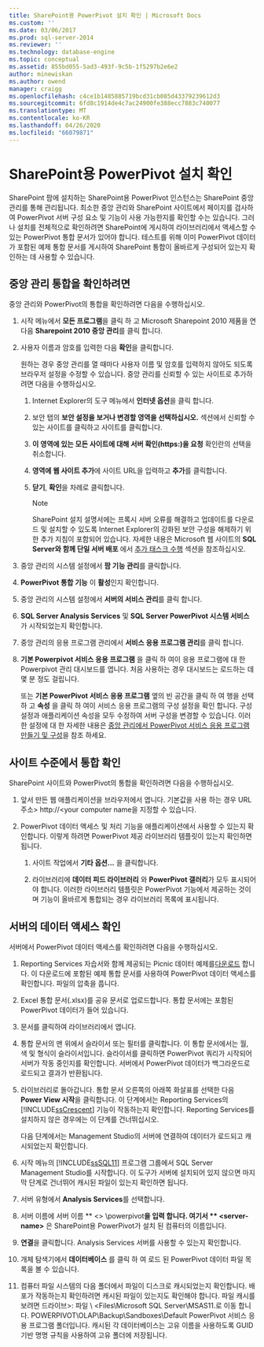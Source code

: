 ```yaml
---
title: SharePoint용 PowerPivot 설치 확인 | Microsoft Docs
ms.custom: ''
ms.date: 03/06/2017
ms.prod: sql-server-2014
ms.reviewer: ''
ms.technology: database-engine
ms.topic: conceptual
ms.assetid: 855bd055-5ad3-493f-9c5b-1f5297b2e6e2
author: minewiskan
ms.author: owend
manager: craigg
ms.openlocfilehash: c4ce1b1485885719bcd31cb085d43379239612d3
ms.sourcegitcommit: 6fd8c1914de4c7ac24900fe388ecc7883c740077
ms.translationtype: MT
ms.contentlocale: ko-KR
ms.lasthandoff: 04/26/2020
ms.locfileid: "66079871"
---
```

# <a name="verify-a-powerpivot-for-sharepoint-installation"></a>SharePoint용 PowerPivot 설치 확인
  SharePoint 팜에 설치하는 SharePoint용 PowerPivot 인스턴스는 SharePoint 중앙 관리를 통해 관리됩니다. 최소한 중앙 관리와 SharePoint 사이트에서 페이지를 검사하여 PowerPivot 서버 구성 요소 및 기능이 사용 가능한지를 확인할 수는 있습니다. 그러나 설치를 전체적으로 확인하려면 SharePoint에 게시하여 라이브러리에서 액세스할 수 있는 PowerPivot 통합 문서가 있어야 합니다. 테스트를 위해 이미 PowerPivot 데이터가 포함된 예제 통합 문서를 게시하여 SharePoint 통합이 올바르게 구성되어 있는지 확인하는 데 사용할 수 있습니다.  
  
##  <a name="verify-central-administration-integration"></a><a name="verifyinstall"></a> 중앙 관리 통합을 확인하려면  
 중앙 관리와 PowerPivot의 통합을 확인하려면 다음을 수행하십시오.  
  
1.  시작 메뉴에서 **모든 프로그램**을 클릭 하 고 Microsoft Sharepoint 2010 제품을 연 다음 **Sharepoint 2010 중앙 관리**를 클릭 합니다.  
  
2.  사용자 이름과 암호를 입력한 다음 **확인**을 클릭합니다.  
  
     원하는 경우 중앙 관리를 열 때마다 사용자 이름 및 암호를 입력하지 않아도 되도록 브라우저 설정을 수정할 수 있습니다. 중앙 관리를 신뢰할 수 있는 사이트로 추가하려면 다음을 수행하십시오.  
  
    1.  Internet Explorer의 도구 메뉴에서 **인터넷 옵션**을 클릭 합니다.  
  
    2.  보안 탭의 **보안 설정을 보거나 변경할 영역을 선택하십시오.** 섹션에서 신뢰할 수 있는 사이트를 클릭하고 사이트를 클릭합니다.  
  
    3.  **이 영역에 있는 모든 사이트에 대해 서버 확인(https:)을 요청** 확인란의 선택을 취소합니다.  
  
    4.  **영역에 웹 사이트 추가**에 사이트 URL을 입력하고 **추가**를 클릭합니다.  
  
    5.  **닫기**, **확인**을 차례로 클릭합니다.  
  
        > [!NOTE]  
        >  SharePoint 설치 설명서에는 프록시 서버 오류를 해결하고 업데이트를 다운로드 및 설치할 수 있도록 Internet Explorer의 강화된 보안 구성을 해제하기 위한 추가 지침이 포함되어 있습니다. 자세한 내용은 Microsoft 웹 사이트의 **SQL Server와 함께 단일 서버 배포** 에서 [추가 태스크 수행](https://go.microsoft.com/fwlink/?LinkId=177754) 섹션을 참조하십시오.  
  
3.  중앙 관리의 시스템 설정에서 **팜 기능 관리**를 클릭합니다.  
  
4.  **PowerPivot 통합 기능** 이 **활성**인지 확인합니다.  
  
5.  중앙 관리의 시스템 설정에서 **서버의 서비스 관리**를 클릭 합니다.  
  
6.  **SQL Server Analysis Services** 및 **SQL Server PowerPivot 시스템 서비스** 가 시작되었는지 확인합니다.  
  
7.  중앙 관리의 응용 프로그램 관리에서 **서비스 응용 프로그램 관리**를 클릭 합니다.  
  
8.  **기본 Powerpivot 서비스 응용 프로그램** 을 클릭 하 여이 응용 프로그램에 대 한 Powerpivot 관리 대시보드를 엽니다. 처음 사용하는 경우 대시보드는 로드하는 데 몇 분 정도 걸립니다.  
  
     또는 **기본 PowerPivot 서비스 응용 프로그램** 옆의 빈 공간을 클릭 하 여 행을 선택 하 고 **속성** 을 클릭 하 여이 서비스 응용 프로그램의 구성 설정을 확인 합니다. 구성 설정과 애플리케이션 속성을 모두 수정하여 서버 구성을 변경할 수 있습니다. 이러한 설정에 대 한 자세한 내용은 [중앙 관리에서 PowerPivot 서비스 응용 프로그램 만들기 및 구성](../../power-pivot-sharepoint/create-and-configure-power-pivot-service-application-in-ca.md)을 참조 하세요.  
  
## <a name="verify-integration-at-the-site-level"></a>사이트 수준에서 통합 확인  
 SharePoint 사이트와 PowerPivot의 통합을 확인하려면 다음을 수행하십시오.  
  
1.  앞서 만든 웹 애플리케이션을 브라우저에서 엽니다. 기본값을 사용 하는 경우 URL 주소> http://\<your computer name을 지정할 수 있습니다.  
  
2.  PowerPivot 데이터 액세스 및 처리 기능을 애플리케이션에서 사용할 수 있는지 확인합니다. 이렇게 하려면 PowerPivot 제공 라이브러리 템플릿이 있는지 확인하면 됩니다.  
  
    1.  사이트 작업에서 **기타 옵션...** 을 클릭합니다.  
  
    2.  라이브러리에 **데이터 피드 라이브러리** 와 **PowerPivot 갤러리**가 모두 표시되어야 합니다. 이러한 라이브러리 템플릿은 PowerPivot 기능에서 제공하는 것이며 기능이 올바르게 통합되는 경우 라이브러리 목록에 표시됩니다.  
  
## <a name="verify-data-access-on-the-server"></a>서버의 데이터 액세스 확인  
 서버에서 PowerPivot 데이터 액세스를 확인하려면 다음을 수행하십시오.  
  
1.  Reporting Services 자습서와 함께 제공되는 Picnic 데이터 예제를[다운로드](https://go.microsoft.com/fwlink/?LinkID=219108) 합니다. 이 다운로드에 포함된 예제 통합 문서를 사용하여 PowerPivot 데이터 액세스를 확인합니다. 파일의 압축을 풉니다.  
  
2.  Excel 통합 문서(.xlsx)를 공유 문서로 업로드합니다. 통합 문서에는 포함된 PowerPivot 데이터가 들어 있습니다.  
  
3.  문서를 클릭하여 라이브러리에서 엽니다.  
  
4.  통합 문서의 맨 위에서 슬라이서 또는 필터를 클릭합니다. 이 통합 문서에서는 월, 색 및 형식이 슬라이서입니다. 슬라이서를 클릭하면 PowerPivot 쿼리가 시작되어 서버가 작동 중인지를 확인합니다. 서버에서 PowerPivot 데이터가 백그라운드로 로드되고 결과가 반환됩니다.  
  
5.  라이브러리로 돌아갑니다. 통합 문서 오른쪽의 아래쪽 화살표를 선택한 다음 **Power View 시작**을 클릭합니다. 이 단계에서는 Reporting Services의 [!INCLUDE[ssCrescent](../../../includes/sscrescent-md.md)] 기능이 작동하는지 확인합니다. Reporting Services를 설치하지 않은 경우에는 이 단계를 건너뛰십시오.  
  
     다음 단계에서는 Management Studio의 서버에 연결하여 데이터가 로드되고 캐시되었는지 확인합니다.  
  
6.  시작 메뉴의 [!INCLUDE[ssSQL11](../../../includes/sssql11-md.md)] 프로그램 그룹에서 SQL Server Management Studio를 시작합니다. 이 도구가 서버에 설치되어 있지 않으면 마지막 단계로 건너뛰어 캐시된 파일이 있는지 확인하면 됩니다.  
  
7.  서버 유형에서 **Analysis  Services**를 선택합니다.  
  
8.  서버 이름에 서버 이름 ** \<> \powerpivot**을 입력 합니다. 여기서 ** \<server-name>** 은 SharePoint용 PowerPivot가 설치 된 컴퓨터의 이름입니다.  
  
9. **연결**을 클릭합니다. Analysis Services 서버를 사용할 수 있는지 확인합니다.  
  
10. 개체 탐색기에서 **데이터베이스** 를 클릭 하 여 로드 된 PowerPivot 데이터 파일 목록을 볼 수 있습니다.  
  
11. 컴퓨터 파일 시스템의 다음 폴더에서 파일이 디스크로 캐시되었는지 확인합니다. 배포가 작동하는지 확인하려면 캐시된 파일이 있는지도 확인해야 합니다. 파일 캐시를 보려면 드라이브>: 파일 \ \<Files\Microsoft SQL Server\MSAS11.로 이동 합니다. POWERPIVOT\OLAP\Backup\Sandboxes\Default PowerPivot 서비스 응용 프로그램 폴더입니다. 캐시된 각 데이터베이스는 고유 이름을 사용하도록 GUID 기반 명명 규칙을 사용하여 고유 폴더에 저장됩니다.  
  
  
